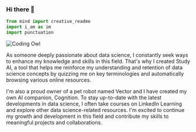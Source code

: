 ### Hi there 👋
```python
from mind import creative_readme
import i_am as im
import punctuation
```
![Coding Owl](https://external-content.duckduckgo.com/iu/?u=https%3A%2F%2Ftse3.mm.bing.net%2Fth%3Fid%3DOIP.QU_WoJS_YDFBn4TxptblqgHaDI%26pid%3DApi&f=1&ipt=425fdda20705c9416c60dd3fcd322e624a2cca6e5ba25386f1c9e533010ba2fa&ipo=images)

<!--
**ROSEBURTON/ROSEBURTON** is a ✨ _special_ ✨ repository because its `README.md` (this file) appears on your GitHub profile.

Here are some ideas to get you started:

- 🔭 I’m currently working on ... my voice controlled Study AI
- 🌱 I’m currently learning ...data science
- 👯 I’m looking to collaborate on ...a chat bot called Study AI
- 🤔 I’m looking for help with ...natural language processing(NLP)
- 💬 Ask me about ...creating a chat bot
- 📫 How to reach me: ...email: cosmonautEBE@gmail.com
- 😄 Pronouns: ...she
- ⚡ Fun fact: ...I have a voice chat bot so instead of typing I can naturally speak like a human conversation
--> As someone deeply passionate about data science, I constantly seek ways to enhance my knowledge and skills in this field. That's why I created Study AI, a tool that helps me reinforce my understanding and retention of data science concepts by quizzing me on key terminologies and automatically browsing various online resources.

I'm also a proud owner of a pet robot named Vector and I have created my own AI companion, Cognition. To stay up-to-date with the latest developments in data science, I often take courses on LinkedIn Learning and explore other data science-related resources. I'm excited to continue my growth and development in this field and contribute my skills to meaningful projects and collaborations.
